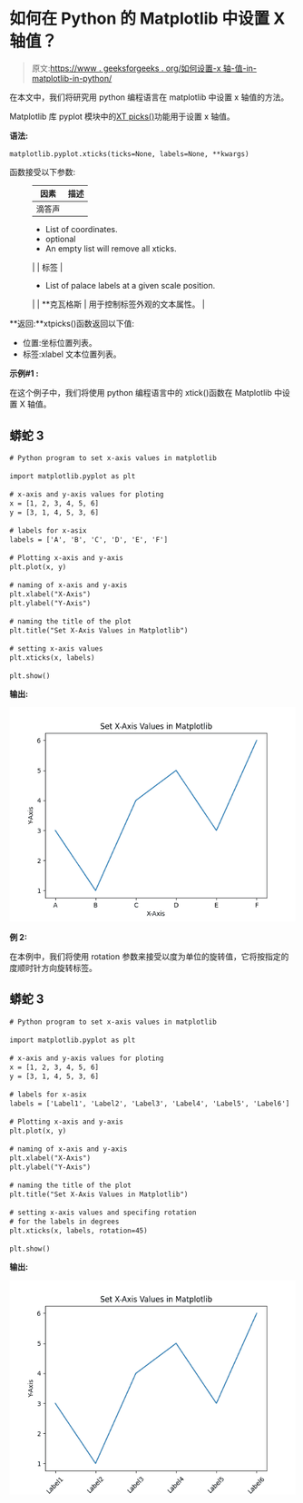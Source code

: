 # 如何在 Python 的 Matplotlib 中设置 X 轴值？

> 原文:[https://www . geeksforgeeks . org/如何设置-x 轴-值-in-matplotlib-in-python/](https://www.geeksforgeeks.org/how-to-set-x-axis-values-in-matplotlib-in-python/)

在本文中，我们将研究用 python 编程语言在 matplotlib 中设置 x 轴值的方法。

Matplotlib 库 pyplot 模块中的[XT picks()](https://www.geeksforgeeks.org/matplotlib-pyplot-xticks-in-python/)功能用于设置 x 轴值。

**语法:**

```
matplotlib.pyplot.xticks(ticks=None, labels=None, **kwargs)
```

函数接受以下参数:

<figure class="table">

| 因素 | 描述 |
| --- | --- |
| 滴答声 | 

*   List of coordinates.
*   optional
*   An empty list will remove all xticks.

 |
| 标签 | 

*   List of palace labels at a given scale position.

 |
| **克瓦格斯 | 用于控制标签外观的文本属性。 |

</figure>

**返回:**xtpicks()函数返回以下值:

*   位置:坐标位置列表。
*   标签:xlabel 文本位置列表。

**示例#1 :**

在这个例子中，我们将使用 python 编程语言中的 xtick()函数在 Matplotlib 中设置 X 轴值。

## 蟒蛇 3

```
# Python program to set x-axis values in matplotlib

import matplotlib.pyplot as plt

# x-axis and y-axis values for ploting
x = [1, 2, 3, 4, 5, 6]
y = [3, 1, 4, 5, 3, 6]

# labels for x-asix
labels = ['A', 'B', 'C', 'D', 'E', 'F']

# Plotting x-axis and y-axis
plt.plot(x, y)

# naming of x-axis and y-axis
plt.xlabel("X-Axis")
plt.ylabel("Y-Axis")

# naming the title of the plot
plt.title("Set X-Axis Values in Matplotlib")

# setting x-axis values
plt.xticks(x, labels)

plt.show()
```

**输出:**

![](img/0ec4fced75e7e87d0c4f54951b30bbb7.png)

**例 2:**

在本例中，我们将使用 rotation 参数来接受以度为单位的旋转值，它将按指定的度顺时针方向旋转标签。

## 蟒蛇 3

```
# Python program to set x-axis values in matplotlib

import matplotlib.pyplot as plt

# x-axis and y-axis values for ploting
x = [1, 2, 3, 4, 5, 6]
y = [3, 1, 4, 5, 3, 6]

# labels for x-asix
labels = ['Label1', 'Label2', 'Label3', 'Label4', 'Label5', 'Label6']

# Plotting x-axis and y-axis
plt.plot(x, y)

# naming of x-axis and y-axis
plt.xlabel("X-Axis")
plt.ylabel("Y-Axis")

# naming the title of the plot
plt.title("Set X-Axis Values in Matplotlib")

# setting x-axis values and specifing rotation
# for the labels in degrees
plt.xticks(x, labels, rotation=45)

plt.show()
```

**输出:**

![](img/2e790cd428420a97151b0a16e93841d6.png)